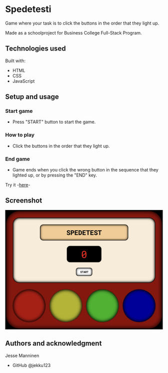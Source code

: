 # Spedetesti

Game where your task is to click the buttons in the order that they light up.

Made as a schoolproject for Business College Full-Stack Program.

## Technologies used

Built with:

- HTML
- CSS
- JavaScript

## Setup and usage

### Start game

- Press "START" button to start the game.

### How to play

- Click the buttons in the order that they light up.

### End game

- Game ends when you click the wrong button in the sequence that they lighted up, or by pressing the "END" key.

Try it -[here](https://public.bc.fi/s2300208/speedgame/)-

## Screenshot

![screenshot](screenshot.png)

## Authors and acknowledgment

Jesse Manninen

- GitHub @jekku123
